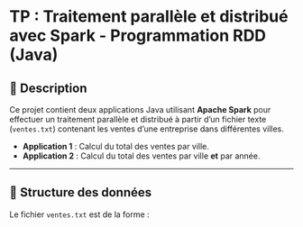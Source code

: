 # TP : Traitement parallèle et distribué avec Spark - Programmation RDD (Java)

## 📌 Description
Ce projet contient deux applications Java utilisant **Apache Spark** pour effectuer un traitement parallèle et distribué à partir d’un fichier texte (`ventes.txt`) contenant les ventes d’une entreprise dans différentes villes.

- **Application 1** : Calcul du total des ventes par ville.
- **Application 2** : Calcul du total des ventes par ville **et** par année.

---

## 📂 Structure des données
Le fichier `ventes.txt` est de la forme :
